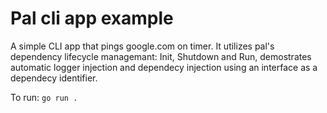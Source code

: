 # Pal cli app example

A simple CLI app that pings google.com on timer. It utilizes pal's dependency lifecycle managemant:
Init, Shutdown and Run, demostrates automatic logger injection and dependecy injection using an interface as
a dependecy identifier.

To run:
`go run .`
